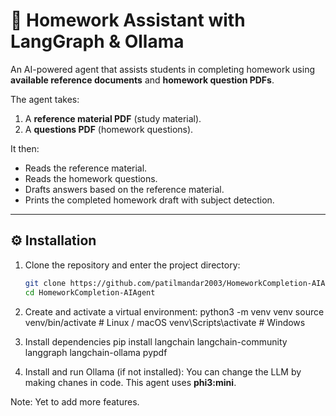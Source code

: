 # 📝 Homework Assistant with LangGraph & Ollama  

An AI-powered agent that assists students in completing homework using **available reference documents** and **homework question PDFs**.  

The agent takes:  
1. A **reference material PDF** (study material).  
2. A **questions PDF** (homework questions).  

It then:  
- Reads the reference material.  
- Reads the homework questions.  
- Drafts answers based on the reference material.  
- Prints the completed homework draft with subject detection.  

---

## ⚙️ Installation  

1. Clone the repository and enter the project directory:  
   ```bash
   git clone https://github.com/patilmandar2003/HomeworkCompletion-AIAgent.git
   cd HomeworkCompletion-AIAgent

2. Create and activate a virtual environment:
python3 -m venv venv
source venv/bin/activate   # Linux / macOS
venv\Scripts\activate      # Windows

3. Install dependencies
pip install langchain langchain-community langgraph langchain-ollama pypdf

4. Install and run Ollama (if not installed):
You can change the LLM by making chanes in code. This agent uses **phi3:mini**.

Note: Yet to add more features.
